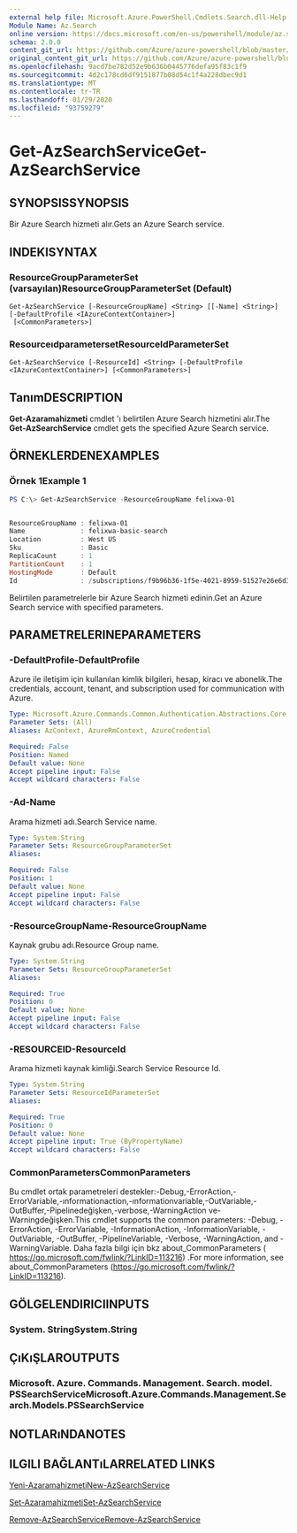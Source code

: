 ```yaml
---
external help file: Microsoft.Azure.PowerShell.Cmdlets.Search.dll-Help.xml
Module Name: Az.Search
online version: https://docs.microsoft.com/en-us/powershell/module/az.search/get-azsearchservice
schema: 2.0.0
content_git_url: https://github.com/Azure/azure-powershell/blob/master/src/Search/Search/help/Get-AzSearchService.md
original_content_git_url: https://github.com/Azure/azure-powershell/blob/master/src/Search/Search/help/Get-AzSearchService.md
ms.openlocfilehash: 9acd7be782d52e9b636b0445776defa95f83c1f9
ms.sourcegitcommit: 4d2c178cd6df9151877b08d54c1f4a228dbec9d1
ms.translationtype: MT
ms.contentlocale: tr-TR
ms.lasthandoff: 01/29/2020
ms.locfileid: "93759279"
---
```

# <span data-ttu-id="218d4-101">Get-AzSearchService</span><span class="sxs-lookup"><span data-stu-id="218d4-101">Get-AzSearchService</span></span>

## <span data-ttu-id="218d4-102">SYNOPSIS</span><span class="sxs-lookup"><span data-stu-id="218d4-102">SYNOPSIS</span></span>
<span data-ttu-id="218d4-103">Bir Azure Search hizmeti alır.</span><span class="sxs-lookup"><span data-stu-id="218d4-103">Gets an Azure Search service.</span></span>

## <span data-ttu-id="218d4-104">INDEKI</span><span class="sxs-lookup"><span data-stu-id="218d4-104">SYNTAX</span></span>

### <span data-ttu-id="218d4-105">ResourceGroupParameterSet (varsayılan)</span><span class="sxs-lookup"><span data-stu-id="218d4-105">ResourceGroupParameterSet (Default)</span></span>
```
Get-AzSearchService [-ResourceGroupName] <String> [[-Name] <String>] [-DefaultProfile <IAzureContextContainer>]
 [<CommonParameters>]
```

### <span data-ttu-id="218d4-106">Resourceıdparameterset</span><span class="sxs-lookup"><span data-stu-id="218d4-106">ResourceIdParameterSet</span></span>
```
Get-AzSearchService [-ResourceId] <String> [-DefaultProfile <IAzureContextContainer>] [<CommonParameters>]
```

## <span data-ttu-id="218d4-107">Tanım</span><span class="sxs-lookup"><span data-stu-id="218d4-107">DESCRIPTION</span></span>
<span data-ttu-id="218d4-108">**Get-Azaramahizmeti** cmdlet 'ı belirtilen Azure Search hizmetini alır.</span><span class="sxs-lookup"><span data-stu-id="218d4-108">The **Get-AzSearchService** cmdlet gets the specified Azure Search service.</span></span>

## <span data-ttu-id="218d4-109">ÖRNEKLERDEN</span><span class="sxs-lookup"><span data-stu-id="218d4-109">EXAMPLES</span></span>

### <span data-ttu-id="218d4-110">Örnek 1</span><span class="sxs-lookup"><span data-stu-id="218d4-110">Example 1</span></span>
```powershell
PS C:\> Get-AzSearchService -ResourceGroupName felixwa-01


ResourceGroupName : felixwa-01
Name              : felixwa-basic-search
Location          : West US
Sku               : Basic
ReplicaCount      : 1
PartitionCount    : 1
HostingMode       : Default
Id                : /subscriptions/f9b96b36-1f5e-4021-8959-51527e26e6d3/resourceGroups/felixwa-01/providers/Microsoft.Search/searchServices/felixwa-basic-search
```

<span data-ttu-id="218d4-111">Belirtilen parametrelerle bir Azure Search hizmeti edinin.</span><span class="sxs-lookup"><span data-stu-id="218d4-111">Get an Azure Search service with specified parameters.</span></span>

## <span data-ttu-id="218d4-112">PARAMETRELERINE</span><span class="sxs-lookup"><span data-stu-id="218d4-112">PARAMETERS</span></span>

### <span data-ttu-id="218d4-113">-DefaultProfile</span><span class="sxs-lookup"><span data-stu-id="218d4-113">-DefaultProfile</span></span>
<span data-ttu-id="218d4-114">Azure ile iletişim için kullanılan kimlik bilgileri, hesap, kiracı ve abonelik.</span><span class="sxs-lookup"><span data-stu-id="218d4-114">The credentials, account, tenant, and subscription used for communication with Azure.</span></span>

```yaml
Type: Microsoft.Azure.Commands.Common.Authentication.Abstractions.Core.IAzureContextContainer
Parameter Sets: (All)
Aliases: AzContext, AzureRmContext, AzureCredential

Required: False
Position: Named
Default value: None
Accept pipeline input: False
Accept wildcard characters: False
```

### <span data-ttu-id="218d4-115">-Ad</span><span class="sxs-lookup"><span data-stu-id="218d4-115">-Name</span></span>
<span data-ttu-id="218d4-116">Arama hizmeti adı.</span><span class="sxs-lookup"><span data-stu-id="218d4-116">Search Service name.</span></span>

```yaml
Type: System.String
Parameter Sets: ResourceGroupParameterSet
Aliases:

Required: False
Position: 1
Default value: None
Accept pipeline input: False
Accept wildcard characters: False
```

### <span data-ttu-id="218d4-117">-ResourceGroupName</span><span class="sxs-lookup"><span data-stu-id="218d4-117">-ResourceGroupName</span></span>
<span data-ttu-id="218d4-118">Kaynak grubu adı.</span><span class="sxs-lookup"><span data-stu-id="218d4-118">Resource Group name.</span></span>

```yaml
Type: System.String
Parameter Sets: ResourceGroupParameterSet
Aliases:

Required: True
Position: 0
Default value: None
Accept pipeline input: False
Accept wildcard characters: False
```

### <span data-ttu-id="218d4-119">-RESOURCEID</span><span class="sxs-lookup"><span data-stu-id="218d4-119">-ResourceId</span></span>
<span data-ttu-id="218d4-120">Arama hizmeti kaynak kimliği.</span><span class="sxs-lookup"><span data-stu-id="218d4-120">Search Service Resource Id.</span></span>

```yaml
Type: System.String
Parameter Sets: ResourceIdParameterSet
Aliases:

Required: True
Position: 0
Default value: None
Accept pipeline input: True (ByPropertyName)
Accept wildcard characters: False
```

### <span data-ttu-id="218d4-121">CommonParameters</span><span class="sxs-lookup"><span data-stu-id="218d4-121">CommonParameters</span></span>
<span data-ttu-id="218d4-122">Bu cmdlet ortak parametreleri destekler:-Debug,-ErrorAction,-ErrorVariable,-ınformationaction,-ınformationvariable,-OutVariable,-OutBuffer,-Pipelinedeğişken,-verbose,-WarningAction ve-Warningdeğişken.</span><span class="sxs-lookup"><span data-stu-id="218d4-122">This cmdlet supports the common parameters: -Debug, -ErrorAction, -ErrorVariable, -InformationAction, -InformationVariable, -OutVariable, -OutBuffer, -PipelineVariable, -Verbose, -WarningAction, and -WarningVariable.</span></span> <span data-ttu-id="218d4-123">Daha fazla bilgi için bkz about_CommonParameters ( https://go.microsoft.com/fwlink/?LinkID=113216) .</span><span class="sxs-lookup"><span data-stu-id="218d4-123">For more information, see about_CommonParameters (https://go.microsoft.com/fwlink/?LinkID=113216).</span></span>

## <span data-ttu-id="218d4-124">GÖLGELENDIRICI</span><span class="sxs-lookup"><span data-stu-id="218d4-124">INPUTS</span></span>

### <span data-ttu-id="218d4-125">System. String</span><span class="sxs-lookup"><span data-stu-id="218d4-125">System.String</span></span>

## <span data-ttu-id="218d4-126">ÇıKıŞLAR</span><span class="sxs-lookup"><span data-stu-id="218d4-126">OUTPUTS</span></span>

### <span data-ttu-id="218d4-127">Microsoft. Azure. Commands. Management. Search. model. PSSearchService</span><span class="sxs-lookup"><span data-stu-id="218d4-127">Microsoft.Azure.Commands.Management.Search.Models.PSSearchService</span></span>

## <span data-ttu-id="218d4-128">NOTLARıNDA</span><span class="sxs-lookup"><span data-stu-id="218d4-128">NOTES</span></span>

## <span data-ttu-id="218d4-129">ILGILI BAĞLANTıLAR</span><span class="sxs-lookup"><span data-stu-id="218d4-129">RELATED LINKS</span></span>

[<span data-ttu-id="218d4-130">Yeni-Azaramahizmeti</span><span class="sxs-lookup"><span data-stu-id="218d4-130">New-AzSearchService</span></span>](./New-AzSearchService.md)

[<span data-ttu-id="218d4-131">Set-Azaramahizmeti</span><span class="sxs-lookup"><span data-stu-id="218d4-131">Set-AzSearchService</span></span>](./Set-AzSearchService.md)

[<span data-ttu-id="218d4-132">Remove-AzSearchService</span><span class="sxs-lookup"><span data-stu-id="218d4-132">Remove-AzSearchService</span></span>](./Remove-AzSearchService.md)